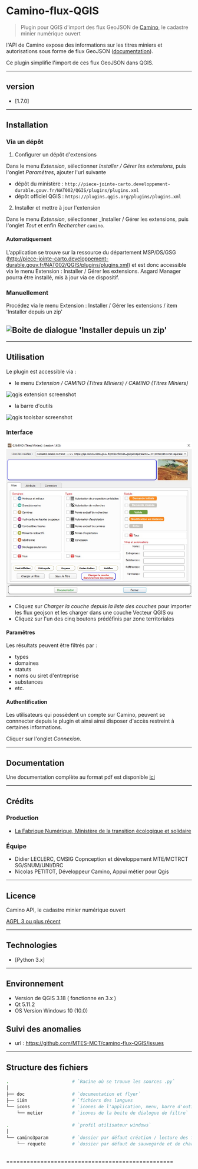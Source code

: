 # Camino-flux-QGIS

> Plugin pour QGIS d'import des flux GeoJSON de [Camino](https://camino.beta.gouv.fr), le cadastre minier numérique ouvert

l'API de Camino expose des informations sur les titres miniers et autorisations sous forme de flux GeoJSON ([documentation](https://docs.camino.beta.gouv.fr/pages/Utilisation/04-flux.html)). 

Ce plugin simplifie l'import de ces flux GeoJSON dans QGIS.

---           
## version
- [1.7.0]

---   

## Installation

### Via un dépôt

1. Configurer un dépôt d'extensions

Dans le menu _Extension_, sélectionner _Installer / Gérer les extensions_, puis l'onglet _Paramètres_, ajouter l'url suivante 

- dépôt du ministère : `http://piece-jointe-carto.developpement-durable.gouv.fr/NAT002/QGIS/plugins/plugins.xml`
- dépôt officiel QGIS : `https://plugins.qgis.org/plugins/plugins.xml`

2. Installer et mettre à jour l'extension

Dans le menu _Extension_, sélectionner _Installer / Gérer les extensions, puis l'onglet _Tout_ et enfin _Rechercher_ `camino`.

#### Automatiquement
L’application se trouve sur la ressource du département MSP/DS/GSG (http://piece-jointe-carto.developpement-durable.gouv.fr/NAT002/QGIS/plugins/plugins.xml)
et est donc accessible via le menu Extension : Installer / Gérer les extensions.
Asgard Manager pourra être installé, mis à jour via ce dispositif.

### Manuellement
Procédez via le menu Extension : Installer / Gérer les extensions / item 'Installer depuis un zip'

![Boite de dialogue 'Installer depuis un zip'](flyers/installe_zip.png)
---

---

## Utilisation

Le plugin est accessible via : 

- le menu _Extension / CAMINO (Titres MIniers) / CAMINO (Titres MIniers)_

![qgis extension screenshot](doc/camino-flux-qgis-extension.jpg)

- la barre d'outils 

![qgis toolsbar screenshot](doc/camino-flux-qgis-toolsbar.jpg)

### Interface

![camino plugin screenshot](doc/camino-flux-qgis.jpg)

- Cliquez sur _Charger la couche depuis la liste des couches_ pour importer les flux geojson et les charger dans une couche Vecteur QGIS
ou
- Cliquez sur l'un des cinq boutons prédéfinis par zone territoriales

#### Paramêtres

Les résultats peuvent être filtrés par : 

- types
- domaines
- statuts
- noms ou siret d'entreprise
- substances
- etc.

#### Authentification 

Les utilisateurs qui possèdent un compte sur Camino, peuvent se connnecter depuis le plugin et ainsi ainsi disposer d'accès restreint à certaines informations. 

Cliquer sur l'onglet _Connexion_.

---

## Documentation

Une documentation complète au format pdf est disponible [ici](https://github.com/MTES-MCT/camino-flux-QGIS/blob/master/doc/camino_doc.pdf)

---

## Crédits

### Production

- [La Fabrique Numérique, Ministère de la transition écologique et solidaire](https://www.ecologique-solidaire.gouv.fr/inauguration-fabrique-numerique-lincubateur-des-ministeres-charges-lecologie-et-des-territoires)

### Équipe

- Didier LECLERC, CMSIG Copnception et développement MTE/MCTRCT SG/SNUM/UNI/DRC
- Nicolas PETITOT, Développeur Camino, Appui métier pour Qgis

---

## Licence

Camino API, le cadastre minier numérique ouvert

[AGPL 3 ou plus récent](https://spdx.org/licenses/AGPL-3.0-or-later.html)

---           

## Technologies
- [Python 3.x]

---           

## Environnement
 - Version de QGIS 3.18 ( fonctionne en 3.x )
 - Qt 5.11.2 
 - OS Version Windows 10 (10.0)

## Suivi des anomalies
 - url : https://github.com/MTES-MCT/camino-flux-QGIS/issues    

---

## Structure des fichiers
```bash
.                        # `Racine où se trouve les sources .py`
│
├── doc                  # `documentation et flyer`
├── i18n                 # `fichiers des langues
└── icons                # `icones de l'application, menu, barre d'outils, IHM`
    └── metier           # `icones de la boite de dialogue de filtre`
    
.                        # `profil utilisateur windows`
│
└── camino3param         # `dossier par défaut création / lecture des fichiers *.par (urlcamino.par / logincaminocourriel.par)`
    └── requete          # `dossier par défaut de sauvegarde et de chargement des requetes (filtres)`
   
```
=================================================